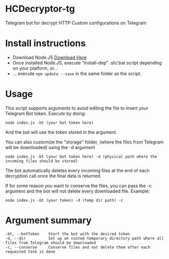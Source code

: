 # HCDecryptor-tg
Telegram bot for decrypt HTTP Custom configurations on Telegram

# Install instructions
- Download Node.JS [Download Here](https://nodejs.org/en/download/ "Node.JS Download")
- Once installed Node.JS, execute "install-dep" .sh/.bat script depending on your platform, or...
- ... execute `npm update --save` in the same folder as the script.

# Usage
This script supports arguments to avoid editing the file to insert your Telegram Bot token.
Execute by doing:

`node index.js -bt (your bot token here)`

And the bot will use the token stored in the argument.

You can also customize the "storage" folder, (where the files from Telegram will be downloaded) using the -d argument

`node index.js -bt (your bot token here) -d (physical path where the incoming files should be stored)`

The bot automatically deletes every incoming files at the end of each decryption call once the final data is returned.

If for some reason you want to conserve the files, you can pass the -c argument and the bot will not delete every downloaded file. Example:

`node index.js -bt (your token) -d (temp dir path) -c`

# Argument summary

```
-bt, --botToken    Start the bot with the desired token
-d, --dir          Set up an custom temporary directory path where all files from Telegram should be downloaded
-c, --conserve     Conserve files and not delete them after each requested task is done
```
